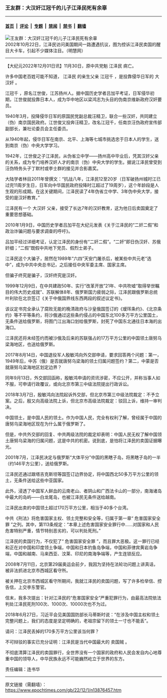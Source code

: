 ### 王友群：大汉奸江冠千的儿子江泽民死有余辜

---

#### [首页](../../../..?n13876457) &nbsp;|&nbsp; [评论](../../../../../epoch-comment?n13876457) &nbsp;|&nbsp; [专题](../../../../../epoch-special?n13876457) &nbsp;|&nbsp; [禁闻](../../../../../epoch-news?n13876457) &nbsp;|&nbsp; [禁书](../../../../../books?n13876457) &nbsp;|&nbsp; [翻墙](https://github.com/gfw-breaker/nogfw/blob/master/README.md?n13876457)


<div><img alt="王友群：大汉奸江冠千的儿子江泽民死有余辜" class="attachment-djy_600_400 size-djy_600_400 wp-post-image" src="https://i.epochtimes.com/assets/uploads/2022/12/id13876458-infrontofhotel-4949-600x400.jpg"/>
<div class="caption">
 2002年10月22日，江泽民访问美国期间一路遭遇抗议，图为控诉江泽民卖国的醒目大卡车，引起不少媒体注目。（明慧网）
</div></div><hr/><div class="post_content" id="artbody" itemprop="articleBody">
 <!-- article content begin -->
 <p>
  【大纪元2022年12月01日讯】11月30日，原中共党魁
  <ok href="https://www.epochtimes.com/gb/tag/%E6%B1%9F%E6%B3%BD%E6%B0%91.html">
   江泽民
  </ok>
  病亡。
 </p>
 <p>
  许多中国老百姓可能不知道，
  <ok href="https://www.epochtimes.com/gb/tag/%E6%B1%9F%E6%B3%BD%E6%B0%91.html">
   江泽民
  </ok>
  的亲生父亲
  <ok href="https://www.epochtimes.com/gb/tag/%E6%B1%9F%E5%86%A0%E5%8D%83.html">
   江冠千
  </ok>
  ，是投靠侵华日军的
  <ok href="https://www.epochtimes.com/gb/tag/%E5%A4%A7%E6%B1%89%E5%A5%B8.html">
   大汉奸
  </ok>
  。
 </p>
 <p>
  <ok href="https://www.epochtimes.com/gb/tag/%E6%B1%9F%E5%86%A0%E5%8D%83.html">
   江冠千
  </ok>
  ，原名江世俊，江苏扬州人。据中国历史学者吕加平考证，日军侵华初期，江世俊就投靠日本人，成为华中地区以梁鸿志为头目的伪南京维新政府汉奸要员。
 </p>
 <p>
  1940年3月，投降侵华日军的原国民党副总裁汪精卫，联合一些汉奸，共同建立（伪）南京国民政府。江世俊又投奔汪精卫，改名江冠千，任南京汪伪政府宣传部副部长，兼社论委员会主任委员。
 </p>
 <p>
  从1940年起，侵华日军在南京、北平、上海等七城市挑选忠于日本人的学生，送到南京（伪）中央大学学习。
 </p>
 <p>
  1942年，江世俊之子江泽民，从伪省立中学——扬州高中毕业后，凭其汉奸父亲的关系，成为专门培养汉奸人才的南京（伪）中央大学的学生。据说江泽民曾受到汪伪特务头子丁默村或李士群的接见并合影嘉奖。
 </p>
 <p>
  大陆学者林目2011年曾撰文：“抗战八年，江泽民12至20岁（日军破扬州城时江已过完11周岁生日，日军向中华国民政府投降时江超过了19周岁），这个年龄段是人生观的形成期。在这关键期间，江泽民读了4年伪省立中学、3年伪中央大学，接受的是汉奸教育。”
 </p>
 <p>
  江泽民有一个
  <ok href="https://www.epochtimes.com/gb/tag/%E5%A4%A7%E6%B1%89%E5%A5%B8.html">
   大汉奸
  </ok>
  父亲，接受了长达7年的汉奸教育，这为他日后卖国奠定了重要思想基础。
 </p>
 <p>
  2010年1月9日，中国历史学者吕加平在大纪元发表《关于江泽民的“二奸二假”和政治诈骗问题与要求调查的呼吁》。
 </p>
 <p>
  吕加平经过详细考证，认定江泽民的身份有“二奸二假”。“二奸”即日伪汉奸、苏俄奸细；“二假”既假中共地下党员、假烈士弟子。
 </p>
 <p>
  江泽民这个大骗子，居然在1989年“六四”天安门屠杀后，被某些中共元老“选中”，成为中共中央总书记，之后接任中央军委主席、国家主席。
 </p>
 <p>
  但骗子终究是骗子，汉奸终究是汉奸。
 </p>
 <p>
  1999年12月9日，在中共建政50年、实行“改革开放”21年、中共吹嘘“取得举世瞩目的伟大历史成就”、苏联解体8年、俄罗斯国力疲弱之际，江泽民跟俄罗斯总统叶利钦在北京签订《关于中俄国界线东西两段的叙述议定书》。
 </p>
 <p>
  该议定书完全承认了腐败无能的晚清政府与沙皇俄国签订的《瑷珲条约》、《北京条约》等不平等条约，将沙俄通过这些条约侵占的中国东北100多万平方公里国土，无条件送给俄罗斯，将图门江出海口划给俄罗斯，封死了中国东北通往日本海的出海口。
 </p>
 <p>
  江泽民还将未经签约而被沙俄及后来的苏联强占的17万平方公里的中国领土唐努乌梁海地区，也送给俄罗斯。
 </p>
 <p>
  2017年8月14日，中国退役军人殷敏鸿向外交部申请，要求回答两个问题：第一，1949年后，中苏（俄）是否就唐努乌梁海的领土归属问题签约？第二，中蒙是否就唐努乌梁海地区划定边界？
 </p>
 <p>
  同年9月13日，外交部回函称，殷敏鸿申请的资讯涉密，不应公开，并称当事人如不服，可申请行政覆议，或向北京市第三中级法院提出行政诉讼。
 </p>
 <p>
  2018年3月7日，殷敏鸿向法院起诉外交部，但北京市第三中级法院裁定：不予立案。之后，殷又向高级法院上诉，但北京市高级法院裁定：驳回上诉，维持一审判决。
 </p>
 <p>
  中国领土，是中国人民的领土。作为中国人民，完全有权利了解，曾经属于中国的唐努乌梁海地区现在为什么属于俄罗斯了。
 </p>
 <p>
  但是，中共外交部的回复、中共两级法院的裁定却表明：中国人民无权了解中国领土唐努乌梁海的归属问题，这是中共的机密。说到底，是怕将江泽民的卖国证据曝光。
 </p>
 <p>
  2001年7月，江泽民决定与俄罗斯“大体平分”中国的黑瞎子岛，将黑瞎子岛的一半（约146平方公里），送给俄罗斯。
 </p>
 <p>
  江泽民还通过跟塔吉克斯坦等国签订边界协定，将中国西北50多万平方公里的领土，无条件送给这些中亚国家。
 </p>
 <p>
  此外，浸透了中国军人鲜血的云南老山、者阴山和广西法卡山的一部分，南海诸岛中最大的岛屿——白龙尾岛，也被江泽民无条件送给越南。
 </p>
 <p>
  江泽民出卖的中国领土超过170万平方公里，相当于40多个台湾。
 </p>
 <p>
  中共《刑法》将危害国家主权、领土完整和安全等，归属于第一章“
  <ok href="https://www.epochtimes.com/gb/tag/%E5%8D%B1%E5%AE%B3%E5%9B%BD%E5%AE%B6%E5%AE%89%E5%85%A8%E7%BD%AA.html">
   危害国家安全罪
  </ok>
  ”之列。其中，第113条规定：“本章上述危害国家安全罪行中……对国家和人民危害特别严重，情节特别恶劣的，可以判处死刑。”
 </p>
 <p>
  江泽民的卖国行为，不仅犯了“
  <ok href="https://www.epochtimes.com/gb/tag/%E5%8D%B1%E5%AE%B3%E5%9B%BD%E5%AE%B6%E5%AE%89%E5%85%A8%E7%BD%AA.html">
   危害国家安全罪
  </ok>
  ”，而且罪大恶极。这一罪行已经和正在对中国和印度领土争端，中国和日本钓鱼岛争端，中国和菲律宾黄岩岛争端，中国和越南、马来西亚、汶莱、印尼的南海争端等，产生连锁反应。
 </p>
 <p>
  2008年7月11日，北京第29届奥运会前夕，我因为坚持在法轮功问题上讲真话，被非法抓进北京市西城区看守所。
 </p>
 <p>
  被关押在北京市西城区看守所期间，我就江泽民的卖国问题，写了许多检举信、控告信，上交李东警官。
 </p>
 <p>
  信末，我多次提出：针对江泽民的“危害国家安全”严重犯罪行为，由最高法院依法判处江泽民死刑100次、1000次、10000次也不为过。
 </p>
 <p>
  2018年6月27日，习近平会见美国国防部长马蒂斯时说：“在涉及中国主权和领土完整问题上，我们的态度是坚定明确的，老祖宗留下的领土一寸也不能丢”。
 </p>
 <p>
  请问：江泽民丢掉的170多万平方公里该当何罪？
 </p>
 <p>
  不可辩驳的事实已充分证明：江泽民是当代中国最大的
  <ok href="https://www.epochtimes.com/gb/tag/%E5%8D%96%E5%9B%BD%E8%B4%BC.html">
   卖国贼
  </ok>
  。
 </p>
 <p>
  不彻底清算江泽民的卖国罪行，全世界没有一个国家的政府和人民会发自内心地尊重中国的领导人，中华民族永远不可能巍然屹立于世界的东方。
 </p>
 <p>
  责任编辑：连书华
 </p>
 <!-- article content end -->
 <div id="below_article_ad">
 </div>
</div>


---

原文链接（需翻墙）：https://www.epochtimes.com/gb/22/12/1/n13876457.htm